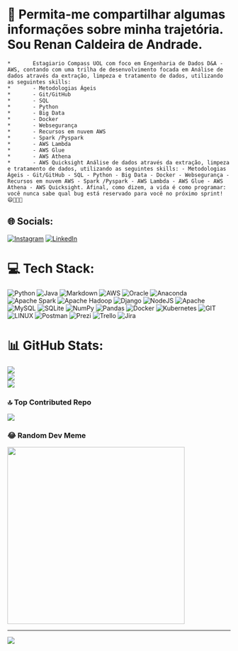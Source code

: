 # 💫 Permita-me compartilhar algumas informações sobre minha trajetória. Sou Renan Caldeira de Andrade.
    * 		Estagiario Compass UOL com foco em Engenharia de Dados D&A - AWS, contando com uma trilha de desenvolvimento focada em Análise de dados através da extração, limpeza e tratamento de dados, utilizando as seguintes skills:
    * 		- Metodologias Ágeis
    * 		- Git/GitHub
    * 		- SQL
    * 		- Python
    * 		- Big Data
    * 		- Docker
    * 		- Websegurança
    * 		- Recursos em nuvem AWS
    * 		- Spark /Pyspark
    * 		- AWS Lambda
    * 		- AWS Glue
    * 		- AWS Athena
    * 		- AWS Quicksight Análise de dados através da extração, limpeza e tratamento de dados, utilizando as seguintes skills: - Metodologias Ágeis - Git/GitHub - SQL - Python - Big Data - Docker - Websegurança - Recursos em nuvem AWS - Spark /Pyspark - AWS Lambda - AWS Glue - AWS Athena - AWS Quicksight. Afinal, como dizem, a vida é como programar: você nunca sabe qual bug está reservado para você no próximo sprint! 😄🚀👨‍💻


## 🌐 Socials:
[![Instagram](https://img.shields.io/badge/Instagram-%23E4405F.svg?logo=Instagram&logoColor=white)](https://www.instagram.com/renan.andra/) [![LinkedIn](https://img.shields.io/badge/LinkedIn-%230077B5.svg?logo=linkedin&logoColor=white)](https://www.linkedin.com/in/renan-andrade-4686abb4/)

# 💻 Tech Stack:
![Python](https://img.shields.io/badge/python-3670A0?style=for-the-badge&logo=python&logoColor=ffdd54) ![Java](https://img.shields.io/badge/java-%23ED8B00.svg?style=for-the-badge&logo=openjdk&logoColor=white) ![Markdown](https://img.shields.io/badge/markdown-%23000000.svg?style=for-the-badge&logo=markdown&logoColor=white) ![AWS](https://img.shields.io/badge/AWS-%23FF9900.svg?style=for-the-badge&logo=amazon-aws&logoColor=white) ![Oracle](https://img.shields.io/badge/Oracle-F80000?style=for-the-badge&logo=oracle&logoColor=white) ![Anaconda](https://img.shields.io/badge/Anaconda-%2344A833.svg?style=for-the-badge&logo=anaconda&logoColor=white) ![Apache Spark](https://img.shields.io/badge/Apache%20Spark-FDEE21?style=for-the-badge&logo=apachespark&logoColor=black) ![Apache Hadoop](https://img.shields.io/badge/Apache%20Hadoop-66CCFF?style=for-the-badge&logo=apachehadoop&logoColor=black) ![Django](https://img.shields.io/badge/django-%23092E20.svg?style=for-the-badge&logo=django&logoColor=white) ![NodeJS](https://img.shields.io/badge/node.js-6DA55F?style=for-the-badge&logo=node.js&logoColor=white) ![Apache](https://img.shields.io/badge/apache-%23D42029.svg?style=for-the-badge&logo=apache&logoColor=white) ![MySQL](https://img.shields.io/badge/mysql-%2300000f.svg?style=for-the-badge&logo=mysql&logoColor=white) ![SQLite](https://img.shields.io/badge/sqlite-%2307405e.svg?style=for-the-badge&logo=sqlite&logoColor=white) ![NumPy](https://img.shields.io/badge/numpy-%23013243.svg?style=for-the-badge&logo=numpy&logoColor=white) ![Pandas](https://img.shields.io/badge/pandas-%23150458.svg?style=for-the-badge&logo=pandas&logoColor=white) ![Docker](https://img.shields.io/badge/docker-%230db7ed.svg?style=for-the-badge&logo=docker&logoColor=white) ![Kubernetes](https://img.shields.io/badge/kubernetes-%23326ce5.svg?style=for-the-badge&logo=kubernetes&logoColor=white) ![GIT](https://img.shields.io/badge/Git-fc6d26?style=for-the-badge&logo=git&logoColor=white) ![LINUX](https://img.shields.io/badge/Linux-FCC624?style=for-the-badge&logo=linux&logoColor=black) ![Postman](https://img.shields.io/badge/Postman-FF6C37?style=for-the-badge&logo=postman&logoColor=white) ![Prezi](https://img.shields.io/badge/Prezi-%23000000.svg?style=for-the-badge&logo=Prezi&logoColor=white) ![Trello](https://img.shields.io/badge/Trello-%23026AA7.svg?style=for-the-badge&logo=Trello&logoColor=white) ![Jira](https://img.shields.io/badge/jira-%230A0FFF.svg?style=for-the-badge&logo=jira&logoColor=white)
# 📊 GitHub Stats:
![](https://github-readme-stats.vercel.app/api?username=Renan06081989&theme=vue&hide_border=false&include_all_commits=true&count_private=false)<br/>
![](https://github-readme-streak-stats.herokuapp.com/?user=Renan06081989&theme=vue&hide_border=false)<br/>
![](https://github-readme-stats.vercel.app/api/top-langs/?username=Renan06081989&theme=vue&hide_border=false&include_all_commits=true&count_private=false&layout=compact)

### 🔝 Top Contributed Repo
![](https://github-contributor-stats.vercel.app/api?username=Renan06081989&limit=5&theme=dracula&combine_all_yearly_contributions=true)

### 😂 Random Dev Meme
<img src='https://randommeme-five.vercel.app/' style="height: 400px;"/>

---
[![](https://visitcount.itsvg.in/api?id=Renan06081989&icon=0&color=0)](https://visitcount.itsvg.in)

<!-- Proudly created with GPRM ( https://gprm.itsvg.in ) -->
